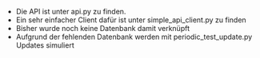 * Die API ist unter api.py zu finden.
* Ein sehr einfacher Client dafür ist unter simple_api_client.py zu finden
* Bisher wurde noch keine Datenbank damit verknüpft
* Aufgrund der fehlenden Datenbank werden mit periodic_test_update.py Updates simuliert